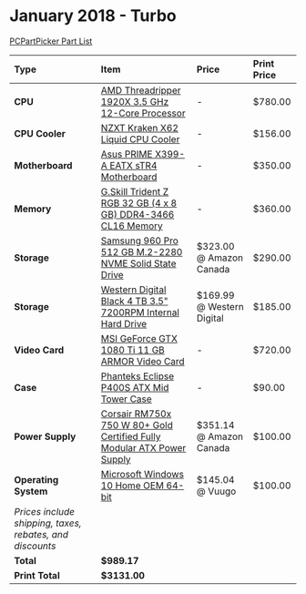 # January 2018 - Turbo

[PCPartPicker Part List](https://ca.pcpartpicker.com/list/4WgQKp)

Type|Item|Price|Print Price
:----|:----|:----|:----
**CPU** | [AMD Threadripper 1920X 3.5 GHz 12-Core Processor](https://ca.pcpartpicker.com/product/cRDzK8/amd-threadripper-1920x-35ghz-12-core-processor-yd192xa8aewof) |- |$780.00
**CPU Cooler** | [NZXT Kraken X62 Liquid CPU Cooler](https://ca.pcpartpicker.com/product/bqBrxr/nzxt-kraken-x62-liquid-cpu-cooler-rl-krx62-01) |- |$156.00
**Motherboard** | [Asus PRIME X399-A EATX sTR4 Motherboard](https://ca.pcpartpicker.com/product/wMjWGX/asus-prime-x399-a-eatx-tr4-motherboard-prime-x399-a) |- |$350.00
**Memory** | [G.Skill Trident Z RGB 32 GB (4 x 8 GB) DDR4-3466 CL16 Memory](https://ca.pcpartpicker.com/product/mPNypg/gskill-tridentz-rgb-32gb-4-x-8gb-ddr4-3466-memory-f4-3466c16q-32gtzr) |- |$360.00
**Storage** | [Samsung 960 Pro 512 GB M.2-2280 NVME Solid State Drive](https://ca.pcpartpicker.com/product/TstWGX/samsung-960-pro-512gb-m2-2280-solid-state-drive-mz-v6p512bw) | $323.00 @ Amazon Canada |$290.00
**Storage** | [Western Digital Black 4 TB 3.5" 7200RPM Internal Hard Drive](https://ca.pcpartpicker.com/product/dGHRsY/western-digital-black-4tb-35-7200rpm-internal-hard-drive-wd4005fzbx) | $169.99 @ Western Digital |$185.00
**Video Card** | [MSI GeForce GTX 1080 Ti 11 GB ARMOR Video Card](https://ca.pcpartpicker.com/product/7xKhP6/msi-geforce-gtx-1080-ti-11gb-armor-video-card-geforce-gtx-1080-ti-armor-11g-oc) |- |$720.00
**Case** | [Phanteks Eclipse P400S ATX Mid Tower Case](https://ca.pcpartpicker.com/product/gmJkcf/phanteks-eclipse-p400s-tempered-glass-atx-mid-tower-case-ph-ec416pstg_wt) |- |$90.00
**Power Supply** | [Corsair RM750x 750 W 80+ Gold Certified Fully Modular ATX Power Supply](https://ca.pcpartpicker.com/product/9q38TW/corsair-power-supply-cp9020092na) | $351.14 @ Amazon Canada |$100.00
**Operating System** | [Microsoft Windows 10 Home OEM 64-bit](https://ca.pcpartpicker.com/product/wtgPxr/microsoft-os-kw900140) | $145.04 @ Vuugo |$100.00
 | *Prices include shipping, taxes, rebates, and discounts* |
 | **Total** | **$989.17**
 | **Print Total** | **$3131.00**
